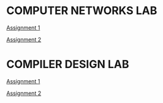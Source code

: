 # COMPUTER NETWORKS LAB
[Assignment 1](https://uemeduin-my.sharepoint.com/:b:/g/personal/sagnik_chatterjee2021_uem_edu_in/EcS36zrCDVVJlbKLHInbRlUBV-DL2LoqXH3mEzeCQJmTVQ?e=bTPaQV)

[Assignment 2](https://uemeduin-my.sharepoint.com/:b:/g/personal/sagnik_chatterjee2021_uem_edu_in/EddIqHxp3XFBl9JbLkw4oRQBLg51vG3kQx5WXgX7sX83nA?e=KS645k)

# COMPILER DESIGN LAB
[Assignment 1](https://uemeduin-my.sharepoint.com/:b:/g/personal/sagnik_chatterjee2021_uem_edu_in/ESavEN0i1thLuZWOuLDZ7zoB_bl9-zdofhcA0_Wc3b_-jw?e=A18Yyf)

[Assignment 2](https://github.com/GodPhoenix2003/SEM-6/tree/ddf545a2bbeca2e6a9417c3767eae2fc80e2f2a3/Compiler%20Design%20Lab/Assignment%202)
